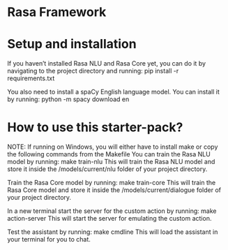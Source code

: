# Rasa Framework

# Setup and installation
If you haven’t installed Rasa NLU and Rasa Core yet, you can do it by navigating to the project directory and running:
pip install -r requirements.txt

You also need to install a spaCy English language model. You can install it by running:
python -m spacy download en

# How to use this starter-pack?
NOTE: If running on Windows, you will either have to install make or copy the following commands from the Makefile
You can train the Rasa NLU model by running:
make train-nlu
This will train the Rasa NLU model and store it inside the /models/current/nlu folder of your project directory.

Train the Rasa Core model by running:
make train-core
This will train the Rasa Core model and store it inside the /models/current/dialogue folder of your project directory.

In a new terminal start the server for the custom action by running:
make action-server
This will start the server for emulating the custom action.

Test the assistant by running:
make cmdline
This will load the assistant in your terminal for you to chat.
